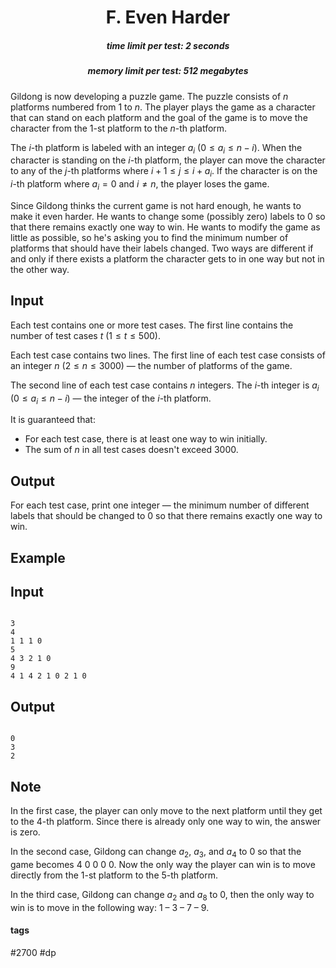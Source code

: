<h1 style='text-align: center;'> F. Even Harder</h1>

<h5 style='text-align: center;'>time limit per test: 2 seconds</h5>
<h5 style='text-align: center;'>memory limit per test: 512 megabytes</h5>

Gildong is now developing a puzzle game. The puzzle consists of $n$ platforms numbered from $1$ to $n$. The player plays the game as a character that can stand on each platform and the goal of the game is to move the character from the $1$-st platform to the $n$-th platform.

The $i$-th platform is labeled with an integer $a_i$ ($0 \le a_i \le n-i$). When the character is standing on the $i$-th platform, the player can move the character to any of the $j$-th platforms where $i+1 \le j \le i+a_i$. If the character is on the $i$-th platform where $a_i=0$ and $i \ne n$, the player loses the game.

Since Gildong thinks the current game is not hard enough, he wants to make it even harder. He wants to change some (possibly zero) labels to $0$ so that there remains exactly one way to win. He wants to modify the game as little as possible, so he's asking you to find the minimum number of platforms that should have their labels changed. Two ways are different if and only if there exists a platform the character gets to in one way but not in the other way.

## Input

Each test contains one or more test cases. The first line contains the number of test cases $t$ ($1 \le t \le 500$).

Each test case contains two lines. The first line of each test case consists of an integer $n$ ($2 \le n \le 3000$) — the number of platforms of the game.

The second line of each test case contains $n$ integers. The $i$-th integer is $a_i$ ($0 \le a_i \le n-i$) — the integer of the $i$-th platform.

It is guaranteed that: 

* For each test case, there is at least one way to win initially.
* The sum of $n$ in all test cases doesn't exceed $3000$.
## Output

For each test case, print one integer — the minimum number of different labels that should be changed to $0$ so that there remains exactly one way to win.

## Example

## Input


```

3
4
1 1 1 0
5
4 3 2 1 0
9
4 1 4 2 1 0 2 1 0

```
## Output


```

0
3
2

```
## Note

In the first case, the player can only move to the next platform until they get to the $4$-th platform. Since there is already only one way to win, the answer is zero.

In the second case, Gildong can change $a_2$, $a_3$, and $a_4$ to $0$ so that the game becomes $4$ $0$ $0$ $0$ $0$. Now the only way the player can win is to move directly from the $1$-st platform to the $5$-th platform.

In the third case, Gildong can change $a_2$ and $a_8$ to $0$, then the only way to win is to move in the following way: $1$ – $3$ – $7$ – $9$.



#### tags 

#2700 #dp 